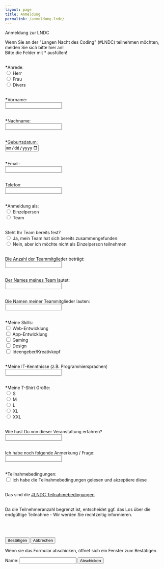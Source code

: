 ```yaml
---
layout: page
title: Anmeldung
permalink: /anmeldung-lndc/
---
```


<form name="anmeldung" id="anmeldung" enctype="text/plain" action="https://docs.google.com/forms/d/e/1FAIpQLSdyiNRnL93or7idZUQO-IMfa__e5aqE-XeaAOhKREpDVARBOQ/formResponse?" target="hidden_iframe" onsubmit="submitted=true;">

 <script src="/anmeldung-LNDC.md"></script>
 <script type="text/javascript">var submitted=false;</script>
 <script>
     function onSubmit(token) {
       document.getElementById("demo-form").submit();
        }
 <script type="submit/javascript">
        $('#anmeldung').on('submit', function(e) {
        $('#anmeldung *').fadeOut(2000);
        $('#anmeldung').prepend('Your submission has been processed...');
        });
    </script>

 <script src="https://www.google.com/recaptcha/api.js" async defer></script>
 <script>
   function onSubmit(token) {
     document.getElementById("demo-form").submit();
   }
 </script>

 Anmeldung zur LNDC 


 Wenn Sie an der "Langen Nacht des Coding" (#LNDC) teilnehmen möchten, melden Sie sich bitte hier an! 
 <br>
 Bitte die Felder mit * ausfüllen!
 <br>
 <br>

 <b>*</b>Anrede: <br> 
    <input type="radio" name="entry.969724735" id="entry.969724735" value="Herr"> <label for="a1">Herr</label> <br>
    <input type="radio" name="entry.969724735" id="entry.969724735" value="Frau"> <label for="a2">Frau</label> <br>
    <input type="radio" name="entry.969724735" id="entry.969724735" value="Divers"> <label for="a3">Divers</label> <br>
 <br>

 <b>*</b>Vorname: <br> 
    <input type="text" name="entry.1618301866" maxlength="15" id="entry.1618301866"> <br> <br>

 <b>*</b>Nachname: <br>
    <input type="text" name="entry.970278938" maxlength="15" id="entry.970278938"> <br> <br>


 <b>*</b>Geburtsdatum: <br>
    <input type="date" id="entry.1872207406" name="entry.1872207406" value="" min="1950-01-01" max="2020-12-31"> <br> <br>


 <b>*</b>Email: <br>
    <input type="email" id="entry.964637270" name="entry.964637270"> <br> <br>


 Telefon: <br>
    <input type="text" id="entry.565847182" name="entry.565847182" pattern="[0-9]{13,15}"> <br><br>


 <b>*</b>Anmeldung als; <br>
    <input type="radio" name="entry.145316040" id="entry.145316040" value="Einzelperson" > 
        <label for="an1">Einzelperson</label> <br>
    <input type="radio" name="entry.145316040" id="entry.145316040" value="Team" > 
        <label for="an2">Team</label> <br> <br>

 Steht Ihr Team bereits fest? <br>
    <input type="radio" name="entry.382071262" id="entry.382071262" value="Ja, mein Team hat sich bereits zusammengefunden" >       <label for="tf1">Ja, mein Team hat sich bereits zusammengefunden</label> <br>
    <input type="radio" name="entry.382071262" id="entry.382071262" value="Nein, aber ich möchte nicht als Einzelperson teilnehmen" > 
        <label for="tf2">Nein, aber ich möchte nicht als Einzelperson teilnehmen</label> <br> <br>

 Die Anzahl der Teammitglieder beträgt: <br>
    <input type="text" id="entry.294750776" name="entry.294750776" pattern="[0-9]{1,2}"> <br> <br>

 Der Names meines Team lautet: <br>
    <input type="text" name="entry.557936225" maxlength="20" id="entry.557936225"> <br> <br>

 Die Namen meiner Teammitglieder lauten: <br>
    <input type="text" name="entry.1472105616" maxlength="100" id="entry.1472105616"> <br> <br>

 <b>*</b>Meine Skills: <br>
    <input type="checkbox" name="entry.904944376" id="entry.904944376" value="Web-Entwicklung" > 
        <label for="s1">Web-Entwicklung</label> <br>
    <input type="checkbox" name="entry.904944376" id="entry.904944376" value="App-Entwicklung" > 
        <label for="s2">App-Entwicklung</label> <br>
    <input type="checkbox" name="entry.904944376" id="entry.904944376" value="Gaming" > 
        <label for="s3">Gaming</label> <br>
    <input type="checkbox" name="entry.904944376" id="entry.904944376" value="Design" > 
        <label for="s4">Design</label> <br>
    <input type="checkbox" name="entry.904944376" id="entry.904944376" value="Ideengeber/Kreativkopf" > 
        <label for="s5">Ideengeber/Kreativkopf</label> <br> <br>
 
 <b>*</b>Meine IT-Kenntnisse (z.B. Programmiersprachen) <br>
    <input type="text" name="entry.1736915136" maxlength="100" id="entry.1736915136"> <br> <br>

 <b>*</b>Meine T-Shirt Größe: <br>
    <input type="radio" name="entry.323133557" id="entry.323133557" value="S" > <label for="entry.323133557">S</label> <br>
    <input type="radio" name="entry.323133557" id="entry.323133557" value="M" > <label for="entry.323133557">M</label> <br>
    <input type="radio" name="entry.323133557" id="entry.323133557" value="L" > <label for="entry.323133557">L</label> <br>
    <input type="radio" name="entry.323133557" id="entry.323133557" value="XL" > <label for="entry.323133557">XL</label> <br>
    <input type="radio" name="entry.323133557" id="entry.323133557" value="XXL" > <label for="entry.323133557">XXL</label>
    <br> <br>
 
 Wie hast Du von dieser Veranstaltung erfahren? <br>
    <input type="text" name="entry.503557016" maxlength="50" id="entry.503557016"> <br> <br>

 Ich habe noch folgende Anmerkung / Frage: <br>
    <input type="text" name="entry.1476825125" maxlength="100" id="entry.1476825125"> <br> <br>

 <b>*</b>Teilnahmebedingungen: <br>
    <input type="checkbox" name="entry.827533868" value="Ich habe die Teilnahmebedingungen gelesen und akzeptiere diese" id="entry.827533868"> <label for="entry.827533868">Ich habe die Teilnahmebedingungen gelesen und akzeptiere diese</label> <br> <br>

 Das sind die <a href="https://pppohl.github.io/Teilnahmebedingungen/">#LNDC Teilnahmebedingungen</a> <br>
 <br>

 Da die Teilnehmeranzahl begrenzt ist, entscheidet ggf. das Los über die endgültige Teilnahme - Wir werden Sie rechtzeitig informieren. 

 <br>
 <br>
 
   <div class="g-recaptcha" data-sitekey="6LceLbEZAAAAACl-74c47sMCRnRpuNJekPplYbcB"></div>
   <br/>
<form id="Formular">
   <input type="submit" value="Bestätigen">
   <input type="reset" value="Abbrechen">
</form>

 <script>
   function onSubmit(token) {
     document.getElementById("demo-form").submit();
   }
 </script>


</form>

<iframe name="hidden_iframe" id="hidden_iframe" style="display:none;" onload="if(submitted) {}"></iframe>

<div class="Box">
      <p>Wenn sie das Formular abschicken, öffnet sich ein Fenster zum Bestätigen.</p>
      <form id="Formular">
        <label>Name:
          <input type="text" name="Name" >
        </label>
        <button type="submit" value="Submit">Abschicken</button>
      </form>
    </div>
    <script type="text/javascript">
      var elem = document.getElementById("Formular");
      elem.addEventListener("submit", Bestätigen);
      function Bestätigen() {
        confirm("Wollen sie wirklich abschicken?")
      }
    </script>